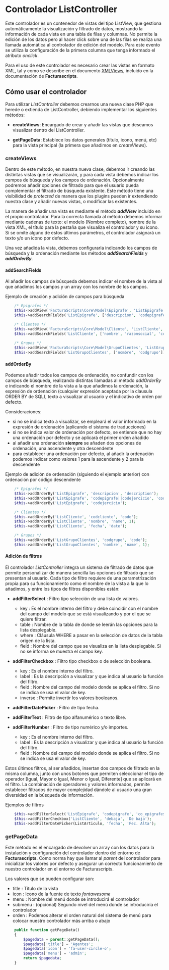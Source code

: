 # Controlador ListController

Este controlador es un contenedor de vistas del tipo ListView, que gestiona automáticamente la visualización y filtrado de datos,
mostrando la información de cada vista en una tabla de filas y columnas. No permite la edición de los datos pero al hacer click
sobre una de las filas se realiza una llamada automática al controlador de edición del modelo. Para este evento se utiliza la configuración
de la primera columna que tenga informado el atributo _onclick_.

Para el uso de este controlador es necesario crear las vistas en formato XML, tal y como se describe en el
documento [XMLViews](https://github.com/ArtexTrading/facturascripts/blob/master/Documentation/XMLViews_ES.md), incluido en la documentación de **Facturascripts**.

## Cómo usar el controlador
Para utilizar _ListController_ debemos crearnos una nueva clase PHP que herede o extienda de ListController, 
debiendo implementar los siguientes métodos:

* **createViews**: Encargado de crear y añadir las vistas que deseamos visualizar dentro del ListController.

* **getPageData**: Establece los datos generales (título, icono, menú, etc) para la vista principal (la primera que añadimos en _createViews_).


### createViews
Dentro de este método, en nuestra nueva clase, debemos ir creando las distintas vistas que se visualizarán, 
y para cada vista debemos indicar los campos de búsqueda y los campos de ordenación. Opcionalmente podremos
añadir opciones de filtrado para que el usuario pueda complementar el filtrado de búsqueda existente. Este 
método tiene una visibilidad de _protected_ de manera que los plugins pueden ir extendiendo nuestra clase
y añadir nuevas vistas, o modificar las existentes.

La manera de añadir una vista es mediante el método _**addView**_ incluido en el propio controlador. Para la
correcta llamada al método debemos informar mediante cadenas de texto: el modelo (Nombre completo), 
nombre de la vista XML, el título para la pestaña que visualiza el controlador y su icono. Si se omite alguno de 
estos últimos parámetros, el controlador asignará un texto y/o un icono por defecto.

Una vez añadida la vista, debemos configurarla indicando los campos de búsqueda y la ordenación mediante 
los métodos _**addSearchFields**_ y _**addOrderBy**_.


#### addSearchFields
Al añadir los campos de búsqueda debemos indicar el nombre de la vista al que añadimos los campos y un 
array con los nombre de los campos.

Ejemplo de creación y adición de campos para búsqueda

```PHP
    /* Epigrafes */
    $this->addView('FacturaScripts\Core\Model\Epigrafe', 'ListEpigrafe', 'Epigrafes');
    $this->addSearchFields('ListEpigrafe', ['descripcion', 'codepigrafe', 'codejercicio']);

    /* Clientes */
    $this->addView('FacturaScripts\Core\Model\Cliente', 'ListCliente', 'customers', 'fa-users');
    $this->addSearchFields('ListCliente', ['nombre', 'razonsocial', 'codcliente', 'email']);
        
    /* Grupos */
    $this->addView('FacturaScripts\Core\Model\GrupoClientes', 'ListGrupoClientes', 'groups', 'fa-folder-open');
    $this->addSearchFields('ListGrupoClientes', ['nombre', 'codgrupo']);
```


#### addOrderBy
Podemos añadir todos los campos de ordenación, no confundir con los campos de búsqueda, realizando distintas
llamadas al método _addOrderBy_ e indicando el nombre de la vista a la que añadimos la ordenación, la expresión
de ordenación (cualquier expresión aceptada por la clausula ORDER BY de SQL), texto a visualizar al usuario y el
indicativo de orden por defecto.

Consideraciones:
* si no se indica texto a visualizar, se empleará el valor informado en la expresión de ordenación (aplicando el sistema de traducciones)
* si no se indica valor de ordenación por defecto, se entiende que no hay una ordenación por defecto y se aplicará el primer orden añadido
* al añadir una ordenación **siempre** se añaden dos opciones de ordenación, una ascendente y otra descendente
* para establecer una ordenación por defecto, al añadir la ordenación podemos indicar como valores 1 para la ascendente y 2 para la descendente

Ejemplo de adición de ordenación (siguiendo el ejemplo anterior) con ordenación por código descendente

```PHP
    /* Epigrafes */
    $this->addOrderBy('ListEpigrafe', 'descripcion', 'description');
    $this->addOrderBy('ListEpigrafe', 'codepigrafe||codejercicio', 'code', 2);
    $this->addOrderBy('ListEpigrafe', 'codejercicio');

    /* Clientes */
    $this->addOrderBy('ListCliente', 'codcliente', 'code');
    $this->addOrderBy('ListCliente', 'nombre', 'name', 1);
    $this->addOrderBy('ListCliente', 'fecha', 'date');

    /* Grupos */
    $this->addOrderBy('ListGrupoClientes', 'codgrupo', 'code');
    $this->addOrderBy('ListGrupoClientes', 'nombre', 'name', 1);
```


#### Adición de filtros
El controlador _ListController_ integra un sistema de filtrado de datos que permite personalizar de manera sencilla
las opciones de filtrado que se presentan al usuario. Cada tipo de filtro requiere de una parametrización propia para 
su funcionamiento como el nombre de la vista a la que lo añadimos, y entre los tipos de filtros disponibles están:

* **addFilterSelect** : Filtro tipo selección de una lista de valores.
     * key : Es el nombre interno del filtro y debe coincidir con el nombre del campo del modelo que se está visualizando y por el que se quiere filtrar.
     * table : Nombre de la tabla de donde se leerán las opciones para la lista desplegable.
     * where : Cláusula WHERE a pasar en la selección de datos de la tabla origen de la lista.
     * field : Nombre del campo que se visualiza en la lista desplegable. Si no se informa se muestra el campo key.

* **addFilterCheckbox** : Filtro tipo checkbox o de selección booleana.
     * key : Es el nombre interno del filtro.
     * label : Es la descripción a visualizar y que indica al usuario la función del filtro.
     * field : Nombre del campo del modelo donde se aplica el filtro. Si no se indica se usa el valor de key.
     * inverse : Permite invertir los valores booleanos.

* **addFilterDatePicker** : Filtro de tipo fecha.
* **addFilterText** : Filtro de tipo alfanumérico o texto libre.
* **addFilterNumber** : Filtro de tipo numérico y/o importes.
     * key : Es el nombre interno del filtro.
     * label : Es la descripción a visualizar y que indica al usuario la función del filtro.
     * field : Nombre del campo del modelo donde se aplica el filtro. Si no se indica se usa el valor de key.

Estos últimos filtros, al ser añadidos, insertan dos campos de filtrado en la misma columna, junto con unos botones que permiten 
seleccionar el tipo de operador [Igual, Mayor o Igual, Menor o Igual, Diferente] que se aplicará en el filtro. La combinación de
operadores y valores informados, permite establecer filtrados de mayor complejidad dándole al usuario una gran diversidad en la
búsqueda de información.

Ejemplos de filtros

```PHP
    $this->addFilterSelect('ListEpigrafe', 'codepigrafe', 'co_epigrafes', '', 'descripcion');
    $this->addFilterCheckbox('ListCliente', 'debaja', 'De baja');
    $this->addFilterDatePicker(ListArticulo, 'fecha', 'Fec. Alta');
```


### getPageData
Este método es el encargado de devolver un array con los datos para la instalación y configuración del controlador
dentro del entorno de **Facturascripts**. Como norma hay que llamar al _parent_ del controlador para inicializar los
valores por defecto y asegurar un correcto funcionamiento de nuestro controlador en el entorno de Facturascripts.

Los valores que se pueden configurar son:
* title : Título de la vista
* icon : Icono de la fuente de texto _fontawesome_
* menu : Nombre del menú donde se introducirá el controlador
* submenu : (opcional) Segundo nivel del menú donde se introduciría el controlador
* orden : Podemos alterar el orden natural del sistema de menú para colocar nuestro controlador más arriba o abajo

```PHP
    public function getPageData()
    {
        $pagedata = parent::getPageData();
        $pagedata['title'] = 'Agentes';
        $pagedata['icon'] = 'fa-user-circle-o';
        $pagedata['menu'] = 'admin';
        return $pagedata;
    }
```